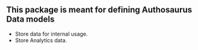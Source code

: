 ## This package is meant for defining Authosaurus Data models
 - Store data for internal usage.
 - Store Analytics data.